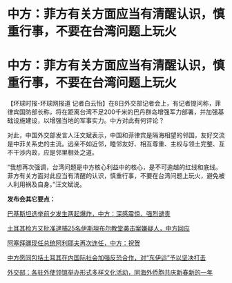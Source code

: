 # 中方：菲方有关方面应当有清醒认识，慎重行事，不要在台湾问题上玩火

# 中方：菲方有关方面应当有清醒认识，慎重行事，不要在台湾问题上玩火

【环球时报-环球网报道
记者白云怡】在8日外交部记者会上，有记者提问称，菲律宾国防部长称，将在距离台湾不足200千米的巴丹群岛增强军力部署，并加强基础设施建设，以增强当地的军事实力。中方对此有何评论？

对此，中国外交部发言人汪文斌表示，中国和菲律宾是隔海相望的邻国，友好交流是中菲关系史的主流。远亲不如近邻，睦邻友好、相互尊重、主权与领土完整、互不干涉内政，应是邻里相处之道。

“我想再次强调，台湾问题是中方核心利益中的核心，是不可逾越的红线和底线。菲方有关方面对此应当有清醒的认识，慎重行事，不要在台湾问题上玩火，避免被人利用祸及自身。”汪文斌说。

**发布会其它要点：**

[巴基斯坦选举前夕发生两起爆炸，中方：深感震惊、强烈谴责](https://news.qq.com/rain/a/20240208A05G6X00)

[土耳其检方又批准逮捕25名伊斯坦布尔教堂袭击案嫌疑人，中方回应](https://news.qq.com/rain/a/20240208A05G7500)

[阿塞拜疆现任总统阿利耶夫再次连任，中方：祝贺](https://news.qq.com/rain/a/20240208A05G7100)

[中方愿同包括土耳其在内国际社会加强反恐合作，对“东伊运”予以坚决打击](https://news.qq.com/rain/a/20240208A05G7400)

[外交部：各驻外使领馆举办形式多样文化活动，同海外侨胞共庆新春新的一年](https://news.qq.com/rain/a/20240208A05G6Q00)

